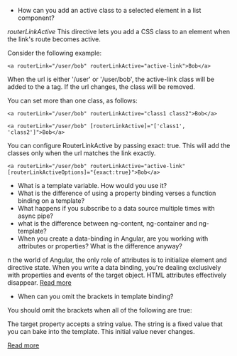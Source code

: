 * How can you add an active class to a selected element in a list component?

*routerLinkActive*
This directive lets you add a CSS class to an element when the link's route becomes active.

Consider the following example:

`<a routerLink="/user/bob" routerLinkActive="active-link">Bob</a>`

When the url is either '/user' or '/user/bob', the active-link class will be added to the a tag. If the url changes, the class will be removed.

You can set more than one class, as follows:


`<a routerLink="/user/bob" routerLinkActive="class1 class2">Bob</a>`

`<a routerLink="/user/bob" [routerLinkActive]="['class1', 'class2']">Bob</a>`

You can configure RouterLinkActive by passing exact: true. This will add the classes only when the url matches the link exactly.



`<a routerLink="/user/bob" routerLinkActive="active-link" [routerLinkActiveOptions]="{exact:true}">Bob</a>`


* What is a template variable. How would you use it?
* What is the difference of using a property binding verses a function binding on a template?
* What happens if you subscribe to a data source multiple times with async pipe?
* what is the difference between ng-content, ng-container and ng- template?
* When you create a data-binding in Angular, are you working with attributes or properties? What is the difference anyway?

n the world of Angular, the only role of attributes is to initialize element and directive state. When you write a data binding, you're dealing exclusively with properties and events of the target object. 
HTML attributes effectively disappear. [Read more](https://next.angular.io/guide/template-syntax#html-attribute-vs-dom-property)

 * When can you omit the brackets in template binding?

You should omit the brackets when all of the following are true:

The target property accepts a string value.
The string is a fixed value that you can bake into the template.
This initial value never changes.

[Read more](https://next.angular.io/guide/template-syntax#one-time-string-initialization)
